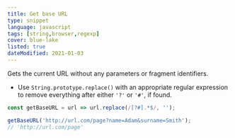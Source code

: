 ```yaml
---
title: Get base URL
type: snippet
language: javascript
tags: [string,browser,regexp]
cover: blue-lake
listed: true
dateModified: 2021-01-03
---
```


Gets the current URL without any parameters or fragment identifiers.

- Use `String.prototype.replace()` with an appropriate regular expression to remove everything after either `'?'` or `'#'`, if found.

```js
const getBaseURL = url => url.replace(/[?#].*$/, '');

getBaseURL('http://url.com/page?name=Adam&surname=Smith');
// 'http://url.com/page'
```

